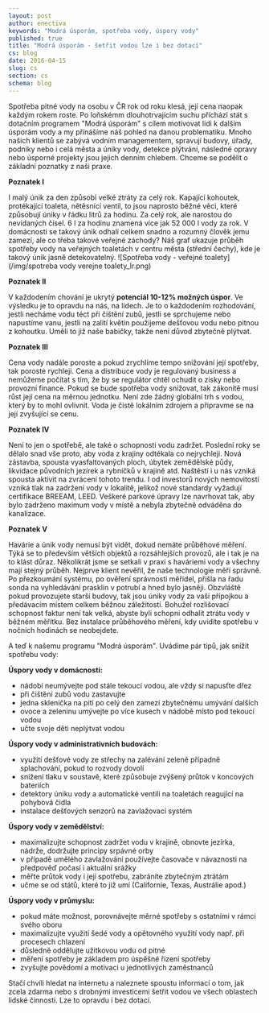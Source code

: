 ```yaml
---
layout: post
author: enectiva
keywords: "Modrá úsporám, spotřeba vody, úspory vody"
published: true
title: "Modrá úsporám - šetřit vodou lze i bez dotací"
cs: blog
date: 2016-04-15
slug: cs
section: cs
schema: blog
---
```

Spotřeba pitné vody na osobu v ČR rok od roku klesá, její cena naopak každým rokem roste. Po loňskémm dlouhotrvajícím suchu příchází stát s dotačním programem "Modrá úsporám" s cílem motivovat lidi k dalším úsporám vody a my přínášíme náš pohled na danou problematiku. Mnoho našich klientů se zabývá vodním managementem, spravují budovy, úřady, podniky nebo i celá města a úniky vody, detekce plýtvání, následné opravy nebo úsporné projekty jsou jejich denním chlebem. Chceme se podělit o základní poznatky z naši praxe.

**Poznatek I**

I malý únik za den způsobí velké ztráty za celý rok. Kapající kohoutek, protékající toaleta, nětěsnící ventil, to jsou naprosto běžné věci, které způsobují úniky v řádku litrů za hodinu. Za celý rok, ale narostou do nevídaných čísel. 6 l za hodinu znamená více jak 52 000 l vody za rok. V domácnosti se takový únik odhalí celkem snadno a rozumný člověk jemu zamezí, ale co třeba takové veřejné záchody? Náš graf ukazuje průběh spotřeby vody na veřejných toaletách v centru města (střední čechy), kde je takový únik jasně detekovatelný.
![Spotřeba vody - veřejné toalety](/img/spotreba vody verejne toalety_lr.png)


**Poznatek II**

V každodením chování je ukrytý **potenciál 10-12% možných úspor**. Ve výsledku je to opravdu na nás, na lidech. Je to o každodením rozhodování, jestli necháme vodu téct při čištění zubů, jestli se sprchujeme nebo napustíme vanu, jestli na zalití květin použijeme dešťovou vodu nebo pitnou z kohoutku. Uměli to již naše babičky, takže není důvod zbytečně plýtvat.

**Poznatek III**

Cena vody nadále poroste a pokud zrychlíme tempo snižování její spotřeby, tak poroste rychleji. Cena a distribuce vody je regulovaný business a nemůžeme počítat s tím, že by se regulátor chtěl ochudit o zisky nebo provozní finance. Pokud se bude spotřeba vody snižovat, tak zákonitě musí růst její cena na měrnou jednotku. Není zde žádný globální trh s vodou, který by to mohl ovlivnit. Voda je čistě lokálním zdrojem a připravme se na její zvyšující se cenu.

**Poznatek IV**

Není to jen o spotřebě, ale také o schopnosti vodu zadržet. Poslední roky se dělalo snad vše proto, aby voda z krajiny odtékala co nejrychleji. Nová zástavba, spousta vyasfaltovaných ploch, úbytek zemědělské půdy, likvidace původních jezírek a rybníčků v krajině atd. Naštěstí i u nás vzniká spousta aktivit na zvrácení tohoto trendu. I od investorů nových nemovitostí vzniká tlak na zadržení vody v lokalitě, jelikož nové standardy vyžadují certifikace BREEAM, LEED. Veškeré parkové úpravy lze navrhovat tak, aby bylo zadrženo maximum vody v místě a nebyla zbytečně odváděna do kanalizace. 

**Poznatek V**

Havárie a únik vody nemusí být vidět, dokud nemáte průběhové měření. Týká se to především větších objektů a rozsáhlejších provozů, ale i tak je na to klást důraz. Několikrát jsme se setkali v praxi s haváriemi vody a všechny mají stejný průběh. Nejprve klient nevěřil, že naše technologie měří správně. Po přezkoumání systému, po ověření správnosti měřidel, přišla na řadu sonda na vyhledávání prasklin v potrubí a hned bylo jasněji. Obzvláště pokud provozujete starší budovy, tak jsou úniky vody za vaši přípojkou a předávacím místem celkem běžnou záležitostí. Bohužel rozlišovací schopnost faktur není tak velká, abyste byli schopni odhalit ztrátu vody v běžném měřítku. Bez instalace průběhového měření, kdy uvidíte spotřebu v nočních hodinách se neobejdete.

A teď k našemu programu "Modrá úsporám". Uvádíme pár tipů, jak snížit spotřebu vody:


**Úspory vody v domácnosti:**

- nádobí neumývejte pod stále tekoucí vodou, ale vždy si napusťte dřez
- při čištění zubů vodu zastavujte
- jedna sklenička na pití po celý den zamezí zbytečnému umývání dalších
- ovoce a zeleninu umývejte po více kusech v nádobě místo pod tekoucí vodou
- učte svoje děti neplýtvat vodou

**Úspory vody v administrativních budovách:**

- využití dešťové vody ze střechy na zalévání zeleně případně splachování, pokud to rozvody dovolí
- snížení tlaku v soustavě, které způsobuje zvýšený průtok v koncových bateriích
- detektory úniku vody a automatické ventili na toaletách reagující na pohybová čidla
- instalace dešťových senzorů na zavlažovací systém

**Úspory vody v zemědělství:**

- maximalizujte schopnost zadržet vodu v krajině, obnovte jezírka, nádrže, dodržujte principy srpávné orby
- v případě umělého zavlažování používejte časovače v návaznosti na předpověď počasí i aktuální srážky
- měřte průtok vody i její spotřebu, zabráníte zbytečným ztrátám
- učme se od států, které to již umí (Californie, Texas, Austrálie apod.)

**Úspory vody v průmyslu:**

- pokud máte možnost, porovnávejte měrné spotřeby s ostatními v rámci svého oboru
- maximalizujte využití šedé vody a opětovného využití vody např. při procesech chlazení
- důsledně oddělujte užitkovou vodu od pitné
- měření spotřeby je základem pro úspěšné řízení spotřeby
- zvyšujte povědomí a motivaci u jednotlivých zaměstnanců

Stačí chvíli hledat na internetu a naleznete spoustu informací o tom, jak zcela zdarma nebo s drobnými investicemi šetřit vodou ve všech oblastech lidské činnosti. Lze to opravdu i bez dotací.
